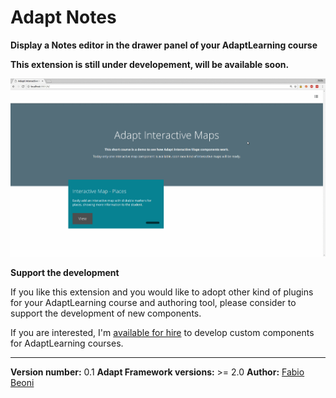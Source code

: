 # Adapt Notes

**Display a Notes editor in the drawer panel of your AdaptLearning course**

<p><b>This extension is still under developement, will be available soon.</b></p>

<p>
    <img src="docs/anim.gif" alt="Adapt Notes, student takes notes on e-learning course" />
</p>

**Support the development**
<p>
If you like this extension and you would like to adopt other kind of plugins
for your AdaptLearning course and authoring tool, please consider to support the development of new components. 
</p>
<p>
If you are interested, I'm <a href="https://it.linkedin.com/in/fabio-beoni-6a7848101">available for hire</a> to develop custom components for AdaptLearning courses.
</p>

----------------------------
**Version number:**  0.1
**Adapt Framework versions:**  >= 2.0
**Author:** <a href="https://it.linkedin.com/in/fabio-beoni-6a7848101" target="_blanck">Fabio Beoni</a>
